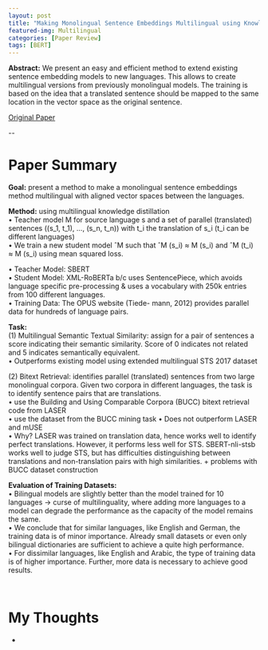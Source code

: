 ```yaml
---
layout: post
title: "Making Monolingual Sentence Embeddings Multilingual using Knowledge Distillation"
featured-img: Multilingual
categories: [Paper Review]
tags: [BERT]
---
```


**Abstract:** We present an easy and efficient method to extend existing sentence embedding models to new languages. This allows to create multilingual versions from previously monolingual models. The training is based on the idea that a translated sentence should be mapped to the same location in the vector space as the original sentence. 

[Original Paper](https://arxiv.org/abs/2004.09813)

--

# Paper Summary

**Goal:** present a method to make a monolingual sentence embeddings method multilingual with aligned vector spaces between the languages. 

**Method:** using multilingual knowledge distillation  
• Teacher model M for source language s and a set of parallel (translated) sentences ((s_1, t_1), ..., (s_n, t_n)) with t_i the translation of s_i (t_i can be different languages)  
• We train a new student model ˆM such that ˆM (s_i) ≈ M (s_i) and ˆM (t_i) ≈ M (s_i) using mean squared loss.   

• Teacher Model: SBERT   
• Student Model: XML-RoBERTa  b/c uses SentencePiece, which avoids language specific pre-processing & uses a vocabulary with 250k entries from 100 different languages.  
• Training Data: The OPUS website (Tiede- mann, 2012) provides parallel data for hundreds of language pairs.   

**Task:**  
(1) Multilingual Semantic Textual Similarity: assign for a pair of sentences a score indicating their semantic similarity. Score of 0 indicates not related and 5 indicates semantically equivalent.  
• Outperforms existing model using extended multilingual STS 2017 dataset  

(2) Bitext Retrieval: identifies parallel (translated) sentences from two large monolingual corpora. Given two corpora in different languages, the task is to identify sentence pairs that are translations.   
• use the Building and Using Comparable Corpora (BUCC) bitext retrieval code from LASER  
• use the dataset from the BUCC mining task
• Does not outperform LASER and mUSE  
• Why? LASER was trained on translation data, hence works well to identify perfect translations. However, it performs less well for STS. SBERT-nli-stsb works well to judge STS, but has difficulties distinguishing between translations and non-translation pairs with high similarities. + problems with BUCC dataset construction 

**Evaluation of Training Datasets:**  
• Bilingual models are slightly better than the model trained for 10 languages -> curse of multilinguality, where adding more languages to a model can degrade the performance as the capacity of the model remains the same.  
• We conclude that for similar languages, like English and German, the training data is of minor importance. Already small datasets or even only bilingual dictionaries are sufficient to achieve a quite high performance.   
• For dissimilar languages, like English and Arabic, the type of training data is of higher importance. Further, more data is necessary to achieve good results.  

<br>

# My Thoughts
- 